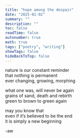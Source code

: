 ```yaml
---
title: "hope among the despair"
date: "2025-01-02"
summary: ""
description: ""
toc: false
readTime: false
autonumber: true
math: true
tags: ["poetry", "writing"]
showTags: false
hideBackToTop: false
---
```


nature is our constant reminder  
that nothing is permanent  
ever changing, growing, morphing  
  
what one was, will never be again  
grains of sand, death and rebirth  
green to brown to green again  
  
may you know that  
even if it’s believed to be the end  
it is simply a new beginning  
    
  
-aw